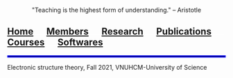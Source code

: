 <p align="center">
 "Teaching is the highest form of understanding." – Aristotle
</p>

## [Home](index.md)<img src="test_space.png" width="30" height="1">[Members](members.md)<img src="test_space.png" width="30" height="1">[Research](research.md)<img src="test_space.png" width="30" height="1">[Publications](Publications)<img src="test_space.png" width="30" height="1">[<ins>Courses</ins>](courses.md)<img src="test_space.png" width="30" height="1">[Softwares](softwares.md)

<hr style="border:2px solid blue">


Electronic structure theory, Fall 2021, VNUHCM-University of Science
